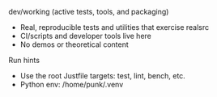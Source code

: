 dev/working (active tests, tools, and packaging)
- Real, reproducible tests and utilities that exercise realsrc
- CI/scripts and developer tools live here
- No demos or theoretical content

Run hints
- Use the root Justfile targets: test, lint, bench, etc.
- Python env: /home/punk/.venv

